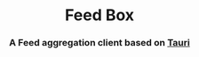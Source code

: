 <h1 align="center">Feed Box</h1>

<h3 align="center">A Feed aggregation client based on <a href="https://tauri.app">Tauri</a></h3>
